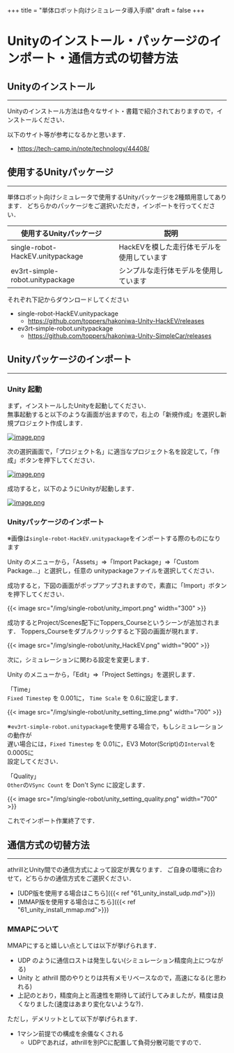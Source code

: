 +++
title = "単体ロボット向けシミュレータ導入手順"
draft = false
+++

# Unityのインストール・パッケージのインポート・通信方式の切替方法



## Unityのインストール

------

Unityのインストール方法は色々なサイト・書籍で紹介されておりますので，インストールください．

以下のサイト等が参考になるかと思います．

- https://tech-camp.in/note/technology/44408/



## 使用するUnityパッケージ

------

単体ロボット向けシミュレータで使用するUnityパッケージを2種類用意してあります．
どちらかのパッケージをご選択いただき，インポートを行ってください．

| 使用するUnityパッケージ          | 説明                                         |
| -------------------------------- | -------------------------------------------- |
| single-robot-HackEV.unitypackage |  HackEVを模した走行体モデルを使用しています  |
| ev3rt-simple-robot.unitypackage  |  シンプルな走行体モデルを使用しています      |

それぞれ下記からダウンロードしてください
- single-robot-HackEV.unitypackage
	- https://github.com/toppers/hakoniwa-Unity-HackEV/releases
- ev3rt-simple-robot.unitypackage
	- https://github.com/toppers/hakoniwa-Unity-SimpleCar/releases


## Unityパッケージのインポート

------

### Unity 起動

まず，インストールしたUnityを起動してください．  
無事起動すると以下のような画面が出ますので，右上の「新規作成」を選択し新規プロジェクト作成します．

[![image.png](https://qiita-user-contents.imgix.net/https%3A%2F%2Fqiita-image-store.s3.ap-northeast-1.amazonaws.com%2F0%2F244147%2F09b1d24e-17a6-11b6-f4e7-a32efd5107d0.png?ixlib=rb-1.2.2&auto=format&gif-q=60&q=75&s=71f7230879bf208b4317c3930f570998)](https://qiita-user-contents.imgix.net/https%3A%2F%2Fqiita-image-store.s3.ap-northeast-1.amazonaws.com%2F0%2F244147%2F09b1d24e-17a6-11b6-f4e7-a32efd5107d0.png?ixlib=rb-1.2.2&auto=format&gif-q=60&q=75&s=71f7230879bf208b4317c3930f570998)

次の選択画面で，「プロジェクト名」に適当なプロジェクト名を設定して，「作成」ボタンを押下してください．

[![image.png](https://qiita-user-contents.imgix.net/https%3A%2F%2Fqiita-image-store.s3.ap-northeast-1.amazonaws.com%2F0%2F244147%2Fbf9174e4-9de5-900e-8ff7-dacaeb1de778.png?ixlib=rb-1.2.2&auto=format&gif-q=60&q=75&s=d494c6c1379648a895482a6be6fc5156)](https://qiita-user-contents.imgix.net/https%3A%2F%2Fqiita-image-store.s3.ap-northeast-1.amazonaws.com%2F0%2F244147%2Fbf9174e4-9de5-900e-8ff7-dacaeb1de778.png?ixlib=rb-1.2.2&auto=format&gif-q=60&q=75&s=d494c6c1379648a895482a6be6fc5156)

成功すると，以下のようにUnityが起動します．

[![image.png](https://qiita-user-contents.imgix.net/https%3A%2F%2Fqiita-image-store.s3.ap-northeast-1.amazonaws.com%2F0%2F244147%2Fed3b9d03-d11e-47f8-7986-bbc8ac7dcc28.png?ixlib=rb-1.2.2&auto=format&gif-q=60&q=75&s=6e3ec3c126454926deb57b59b238fc0a)](https://qiita-user-contents.imgix.net/https%3A%2F%2Fqiita-image-store.s3.ap-northeast-1.amazonaws.com%2F0%2F244147%2Fed3b9d03-d11e-47f8-7986-bbc8ac7dcc28.png?ixlib=rb-1.2.2&auto=format&gif-q=60&q=75&s=6e3ec3c126454926deb57b59b238fc0a)



### Unityパッケージのインポート

※画像は`single-robot-HackEV.unitypackage`をインポートする際のものになります

Unity のメニューから，「Assets」⇒「Import Package」⇒「Custom Package...」と選択し，任意の unitypackageファイルを選択してください．

成功すると，下図の画面がポップアップされますので，素直に「Import」ボタンを押下してください．

{{< image src="/img/single-robot/unity_import.png" width="300" >}}

成功するとProject/Scenes配下にToppers_Courseというシーンが追加されます．
Toppers_Courseをダブルクリックすると下図の画面が現れます．

{{< image src="/img/single-robot/unity_HackEV.png" width="900" >}}


次に，シミュレーションに関わる設定を変更します．

Unity のメニューから，「Edit」⇒「Project Settings」を選択します．

「Time」  
`Fixed Timestep` を 0.001に，
`Time Scale` を 0.6に設定します．

{{< image src="/img/single-robot/unity_setting_time.png" width="700" >}}

※`ev3rt-simple-robot.unitypackage`を使用する場合で，もしシミュレーションの動作が  
遅い場合には，`Fixed Timestep` を 0.01に，EV3 Motor(Script)の`Interval`を 0.0005に  
設定してください．

「Quality」  
`Other`の`VSync Count` を Don't Sync に設定します．

{{< image src="/img/single-robot/unity_setting_quality.png" width="700" >}}

これでインポート作業終了です．



## 通信方式の切替方法

------

athrillとUnity間での通信方式によって設定が異なります．
ご自身の環境に合わせて，どちらかの通信方式をご選択ください．
- [UDP版を使用する場合はこちら]({{< ref "61_unity_install_udp.md">}})
- [MMAP版を使用する場合はこちら]({{< ref "61_unity_install_mmap.md">}})

### MMAPについて

MMAPにすると嬉しい点としては以下が挙げられます．

- UDP のように通信ロストは発生しない(シミュレーション精度向上につながる)
- Unity と athrill 間のやりとりは共有メモリベースなので，高速になる(と思われる)
- 上記のとおり，精度向上と高速性を期待して試行してみましたが，精度は良くなりました(速度はあまり変化ないような?)．

ただし，デメリットとして以下が挙げられます．

- 1マシン前提での構成を余儀なくされる
  - UDPであれば，athrillを別PCに配置して負荷分散可能ですので．
